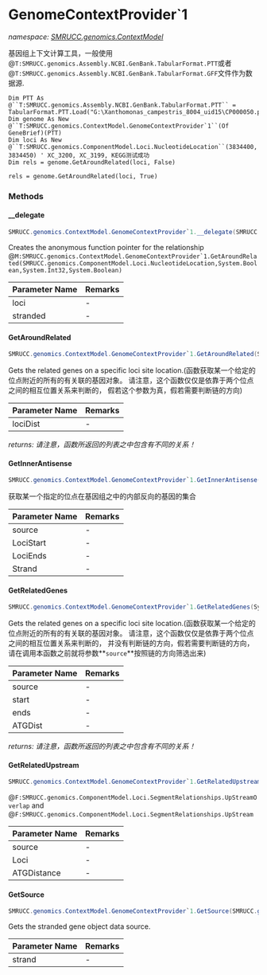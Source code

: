﻿# GenomeContextProvider`1
_namespace: [SMRUCC.genomics.ContextModel](./index.md)_

基因组上下文计算工具，一般使用@``T:SMRUCC.genomics.Assembly.NCBI.GenBank.TabularFormat.PTT``或者@``T:SMRUCC.genomics.Assembly.NCBI.GenBank.TabularFormat.GFF``文件作为数据源.
 
 ```vbnet
 Dim PTT As @``T:SMRUCC.genomics.Assembly.NCBI.GenBank.TabularFormat.PTT`` = TabularFormat.PTT.Load("G:\Xanthomonas_campestris_8004_uid15\CP000050.ptt")
 Dim genome As New @``T:SMRUCC.genomics.ContextModel.GenomeContextProvider`1``(Of GeneBrief)(PTT)
 Dim loci As New @``T:SMRUCC.genomics.ComponentModel.Loci.NucleotideLocation``(3834400, 3834450) ' XC_3200, XC_3199, KEGG测试成功
 Dim rels = genome.GetAroundRelated(loci, False)
 
 rels = genome.GetAroundRelated(loci, True)
 ```



### Methods

#### __delegate
```csharp
SMRUCC.genomics.ContextModel.GenomeContextProvider`1.__delegate(SMRUCC.genomics.ComponentModel.Loci.NucleotideLocation,System.Boolean,System.Boolean)
```
Creates the anonymous function pointer for the relationship @``M:SMRUCC.genomics.ContextModel.GenomeContextProvider`1.GetAroundRelated(SMRUCC.genomics.ComponentModel.Loci.NucleotideLocation,System.Boolean,System.Int32,System.Boolean)``

|Parameter Name|Remarks|
|--------------|-------|
|loci|-|
|stranded|-|


#### GetAroundRelated
```csharp
SMRUCC.genomics.ContextModel.GenomeContextProvider`1.GetAroundRelated(SMRUCC.genomics.ComponentModel.Loci.NucleotideLocation,System.Boolean,System.Int32,System.Boolean)
```
Gets the related genes on a specific loci site location.(函数获取某一个给定的位点附近的所有的有关联的基因对象。
 请注意，这个函数仅仅是依靠于两个位点之间的相互位置关系来判断的，
 假若这个参数为真，假若需要判断链的方向)

|Parameter Name|Remarks|
|--------------|-------|
|lociDist|-|


_returns: 请注意，函数所返回的列表之中包含有不同的关系！_

#### GetInnerAntisense
```csharp
SMRUCC.genomics.ContextModel.GenomeContextProvider`1.GetInnerAntisense(System.Collections.Generic.IEnumerable{`0},System.Int32,System.Int32,SMRUCC.genomics.ComponentModel.Loci.Strands)
```
获取某一个指定的位点在基因组之中的内部反向的基因的集合

|Parameter Name|Remarks|
|--------------|-------|
|source|-|
|LociStart|-|
|LociEnds|-|
|Strand|-|


#### GetRelatedGenes
```csharp
SMRUCC.genomics.ContextModel.GenomeContextProvider`1.GetRelatedGenes(System.Collections.Generic.IEnumerable{`0},System.Int32,System.Int32,System.Int32,System.Boolean)
```
Gets the related genes on a specific loci site location.(函数获取某一个给定的位点附近的所有的有关联的基因对象。
 请注意，这个函数仅仅是依靠于两个位点之间的相互位置关系来判断的，
 并没有判断链的方向，假若需要判断链的方向，请在调用本函数之前就将参数**`source`**按照链的方向筛选出来)

|Parameter Name|Remarks|
|--------------|-------|
|source|-|
|start|-|
|ends|-|
|ATGDist|-|


_returns: 请注意，函数所返回的列表之中包含有不同的关系！_

#### GetRelatedUpstream
```csharp
SMRUCC.genomics.ContextModel.GenomeContextProvider`1.GetRelatedUpstream(System.Collections.Generic.IEnumerable{`0},SMRUCC.genomics.ComponentModel.Loci.NucleotideLocation,System.Int32)
```
@``F:SMRUCC.genomics.ComponentModel.Loci.SegmentRelationships.UpStreamOverlap`` and 
 @``F:SMRUCC.genomics.ComponentModel.Loci.SegmentRelationships.UpStream``

|Parameter Name|Remarks|
|--------------|-------|
|source|-|
|Loci|-|
|ATGDistance|-|


#### GetSource
```csharp
SMRUCC.genomics.ContextModel.GenomeContextProvider`1.GetSource(SMRUCC.genomics.ComponentModel.Loci.Strands)
```
Gets the stranded gene object data source.

|Parameter Name|Remarks|
|--------------|-------|
|strand|-|




